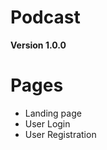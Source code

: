 # Podcast

**Version 1.0.0**

# Pages
<ul>
  <li>Landing page</li>
  <li>User Login</li>
  <li>User Registration</li>
</ul>
